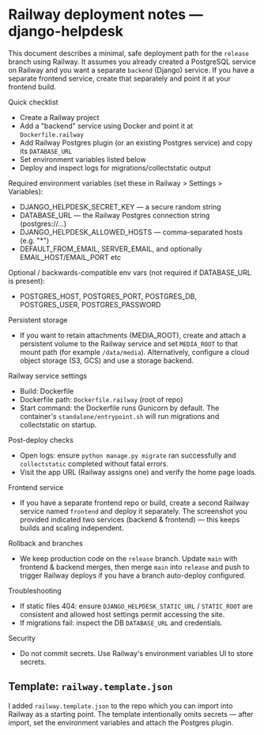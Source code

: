 Railway deployment notes — django-helpdesk
=======================================

This document describes a minimal, safe deployment path for the `release` branch
using Railway. It assumes you already created a PostgreSQL service on Railway and
you want a separate `backend` (Django) service. If you have a separate frontend
service, create that separately and point it at your frontend build.

Quick checklist
- Create a Railway project
- Add a "backend" service using Docker and point it at `Dockerfile.railway`
- Add Railway Postgres plugin (or an existing Postgres service) and copy its `DATABASE_URL`
- Set environment variables listed below
- Deploy and inspect logs for migrations/collectstatic output

Required environment variables (set these in Railway > Settings > Variables):

- DJANGO_HELPDESK_SECRET_KEY — a secure random string
- DATABASE_URL — the Railway Postgres connection string (postgres://...)
- DJANGO_HELPDESK_ALLOWED_HOSTS — comma-separated hosts (e.g. "*")
- DEFAULT_FROM_EMAIL, SERVER_EMAIL, and optionally EMAIL_HOST/EMAIL_PORT etc

Optional / backwards-compatible env vars (not required if DATABASE_URL is present):

- POSTGRES_HOST, POSTGRES_PORT, POSTGRES_DB, POSTGRES_USER, POSTGRES_PASSWORD

Persistent storage
- If you want to retain attachments (MEDIA_ROOT), create and attach a persistent
  volume to the Railway service and set `MEDIA_ROOT` to that mount path (for example
  `/data/media`). Alternatively, configure a cloud object storage (S3, GCS) and
  use a storage backend.

Railway service settings
- Build: Dockerfile
- Dockerfile path: `Dockerfile.railway` (root of repo)
- Start command: the Dockerfile runs Gunicorn by default. The container's
  `standalone/entrypoint.sh` will run migrations and collectstatic on startup.

Post-deploy checks
- Open logs: ensure `python manage.py migrate` ran successfully and `collectstatic`
  completed without fatal errors.
- Visit the app URL (Railway assigns one) and verify the home page loads.

Frontend service
- If you have a separate frontend repo or build, create a second Railway service
  named `frontend` and deploy it separately. The screenshot you provided indicated
  two services (backend & frontend) — this keeps builds and scaling independent.

Rollback and branches
- We keep production code on the `release` branch. Update `main` with frontend
  & backend merges, then merge `main` into `release` and push to trigger Railway
  deploys if you have a branch auto-deploy configured.

Troubleshooting
- If static files 404: ensure `DJANGO_HELPDESK_STATIC_URL` / `STATIC_ROOT` are
  consistent and allowed host settings permit accessing the site.
- If migrations fail: inspect the DB `DATABASE_URL` and credentials.

Security
- Do not commit secrets. Use Railway's environment variables UI to store secrets.

Template: `railway.template.json`
--------------------------------
I added `railway.template.json` to the repo which you can import into Railway as
a starting point. The template intentionally omits secrets — after import, set
the environment variables and attach the Postgres plugin.
